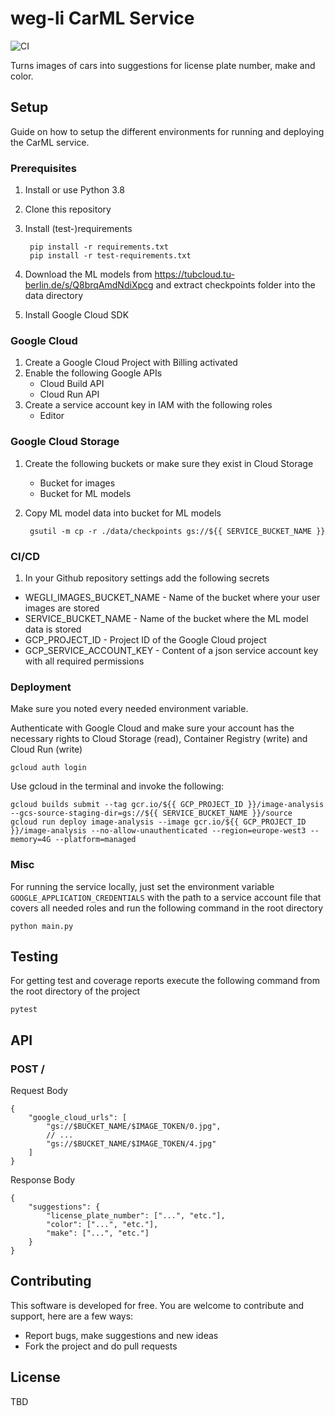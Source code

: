 # weg-li CarML Service
![CI](https://github.com/weg-li-project/car-ml/workflows/CI/badge.svg?branch=main&event=push)

Turns images of cars into suggestions for license plate number, make and color.

## Setup
Guide on how to setup the different environments for running and deploying the CarML service.

### Prerequisites
1. Install or use Python 3.8
1. Clone this repository
1. Install (test-)requirements 
    
        pip install -r requirements.txt
        pip install -r test-requirements.txt
    
1. Download the ML models from https://tubcloud.tu-berlin.de/s/Q8brqAmdNdiXpcg
and extract checkpoints folder into the data directory
1. Install Google Cloud SDK

### Google Cloud
1. Create a Google Cloud Project with Billing activated
1. Enable the following Google APIs
    * Cloud Build API
    * Cloud Run API
1. Create a service account key in IAM with the following roles
    * Editor

### Google Cloud Storage
1. Create the following buckets or make sure they exist in Cloud Storage
    * Bucket for images
    * Bucket for ML models
1. Copy ML model data into bucket for ML models
    
        gsutil -m cp -r ./data/checkpoints gs://${{ SERVICE_BUCKET_NAME }}

### CI/CD
1. In your Github repository settings add the following secrets
  * WEGLI_IMAGES_BUCKET_NAME - Name of the bucket where your user images are stored
  * SERVICE_BUCKET_NAME - Name of the bucket where the ML model data is stored
  * GCP_PROJECT_ID - Project ID of the Google Cloud project
  * GCP_SERVICE_ACCOUNT_KEY - Content of a json service account key with all required permissions

### Deployment
Make sure you noted every needed environment variable.

Authenticate with Google Cloud
and make sure your account has the necessary rights to 
Cloud Storage (read), Container Registry (write) 
and Cloud Run (write)

    gcloud auth login

Use gcloud in the terminal and invoke the following:

    gcloud builds submit --tag gcr.io/${{ GCP_PROJECT_ID }}/image-analysis --gcs-source-staging-dir=gs://${{ SERVICE_BUCKET_NAME }}/source
    gcloud run deploy image-analysis --image gcr.io/${{ GCP_PROJECT_ID }}/image-analysis --no-allow-unauthenticated --region=europe-west3 --memory=4G --platform=managed

### Misc
For running the service locally, just set the environment variable `GOOGLE_APPLICATION_CREDENTIALS` with the path to a service account file that covers all needed roles and run the following command in the root directory

    python main.py
    
## Testing
For getting test and coverage reports execute the following command from the root directory of the project

    pytest
    
## API

### POST /
Request Body
```json5
{
    "google_cloud_urls": [
        "gs://$BUCKET_NAME/$IMAGE_TOKEN/0.jpg", 
        // ... 
        "gs://$BUCKET_NAME/$IMAGE_TOKEN/4.jpg"
    ]
}
```
Response Body
```json5
{
    "suggestions": {
        "license_plate_number": ["...", "etc."],
        "color": ["...", "etc."],
        "make": ["...", "etc."]
    }
}
```  
  
## Contributing
This software is developed for free. You are welcome to contribute and support, here are a few ways:
- Report bugs, make suggestions and new ideas
- Fork the project and do pull requests

## License
TBD

